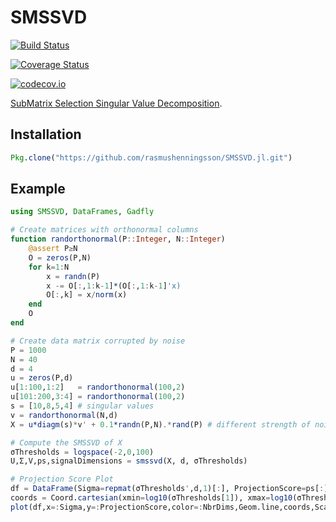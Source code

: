 # SMSSVD

[![Build Status](https://travis-ci.org/rasmushenningsson/SMSSVD.jl.svg?branch=master)](https://travis-ci.org/rasmushenningsson/SMSSVD.jl)

[![Coverage Status](https://coveralls.io/repos/rasmushenningsson/SMSSVD.jl/badge.svg?branch=master&service=github)](https://coveralls.io/github/rasmushenningsson/SMSSVD.jl?branch=master)

[![codecov.io](http://codecov.io/github/rasmushenningsson/SMSSVD.jl/coverage.svg?branch=master)](http://codecov.io/github/rasmushenningsson/SMSSVD.jl?branch=master)


[SubMatrix Selection Singular Value Decomposition](http://arxiv.org/abs/1710.08144).

## Installation
```julia
Pkg.clone("https://github.com/rasmushenningsson/SMSSVD.jl.git")
```

## Example
```julia
using SMSSVD, DataFrames, Gadfly

# Create matrices with orthonormal columns
function randorthonormal(P::Integer, N::Integer)
    @assert P≥N
    O = zeros(P,N)
    for k=1:N
        x = randn(P)
        x -= O[:,1:k-1]*(O[:,1:k-1]'x)
        O[:,k] = x/norm(x)
    end
    O
end

# Create data matrix corrupted by noise
P = 1000
N = 40
d = 4
u = zeros(P,d)
u[1:100,1:2]   = randorthonormal(100,2)
u[101:200,3:4] = randorthonormal(100,2)
s = [10,8,5,4] # singular values
v = randorthonormal(N,d)
X = u*diagm(s)*v' + 0.1*randn(P,N).*rand(P) # different strength of noise for different variables

# Compute the SMSSVD of X
σThresholds = logspace(-2,0,100)
U,Σ,V,ps,signalDimensions = smssvd(X, d, σThresholds)

# Projection Score Plot
df = DataFrame(Sigma=repmat(σThresholds',d,1)[:], ProjectionScore=ps[:], NbrDims=repmat(1:d,1,length(σThresholds))[:])
coords = Coord.cartesian(xmin=log10(σThresholds[1]), xmax=log10(σThresholds[end]), ymin=0)
plot(df,x=:Sigma,y=:ProjectionScore,color=:NbrDims,Geom.line,coords,Scale.x_log10,Guide.xlabel("σ Threshold"),Guide.ylabel("Projection Score"),Guide.colorkey("Dimension"),Guide.title("Projection Score"))
```
